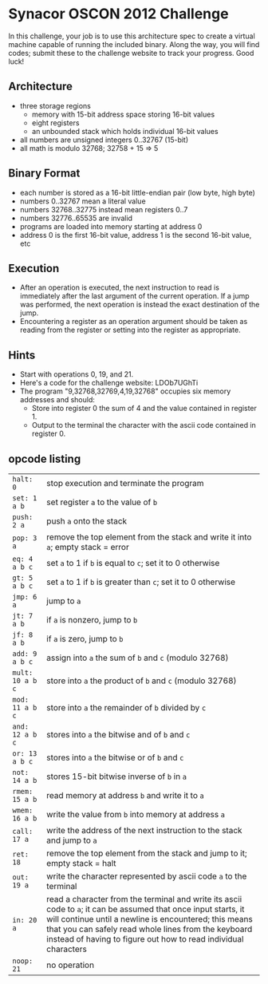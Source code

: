 # Synacor OSCON 2012 Challenge 
In this challenge, your job is to use this architecture spec to create a
virtual machine capable of running the included binary.  Along the way,
you will find codes; submit these to the challenge website to track
your progress.  Good luck!

## Architecture 
- three storage regions
  - memory with 15-bit address space storing 16-bit values
  - eight registers
  - an unbounded stack which holds individual 16-bit values
- all numbers are unsigned integers 0..32767 (15-bit)
- all math is modulo 32768; 32758 + 15 => 5

## Binary Format 
- each number is stored as a 16-bit little-endian pair (low byte, high byte)
- numbers 0..32767 mean a literal value
- numbers 32768..32775 instead mean registers 0..7
- numbers 32776..65535 are invalid
- programs are loaded into memory starting at address 0
- address 0 is the first 16-bit value, address 1 is the second 16-bit value, etc

## Execution
- After an operation is executed, the next instruction to read is immediately after the last argument of the current operation.  If a jump was performed, the next operation is instead the exact destination of the jump.
- Encountering a register as an operation argument should be taken as reading from the register or setting into the register as appropriate.

## Hints
- Start with operations 0, 19, and 21.
- Here's a code for the challenge website: LDOb7UGhTi
- The program "9,32768,32769,4,19,32768" occupies six memory addresses and should:
  - Store into register 0 the sum of 4 and the value contained in register 1.
  - Output to the terminal the character with the ascii code contained in register 0.

## opcode listing

|||
|-|-|
|`halt: 0`|stop execution and terminate the program|
|`set: 1 a b`|set register `a` to the value of `b`|
|`push: 2 a`|push `a` onto the stack|
|`pop: 3 a`|remove the top element from the stack and write it into `a`; empty stack = error|
|`eq: 4 a b c`|set `a` to 1 if `b` is equal to `c`; set it to 0 otherwise|
|`gt: 5 a b c`|set `a` to 1 if `b` is greater than `c`; set it to 0 otherwise|
|`jmp: 6 a`|jump to `a`|
|`jt: 7 a b`|if `a` is nonzero, jump to `b`|
|`jf: 8 a b`|if `a` is zero, jump to `b`|
|`add: 9 a b c`|assign into `a` the sum of `b` and `c` (modulo 32768)|
|`mult: 10 a b c`|store into `a` the product of `b` and `c` (modulo 32768)|
|`mod: 11 a b c`|store into `a` the remainder of `b` divided by `c`|
|`and: 12 a b c`|stores into `a` the bitwise and of `b` and `c`|
|`or: 13 a b c`|stores into `a` the bitwise or of `b` and `c`|
|`not: 14 a b`|stores 15-bit bitwise inverse of `b` in `a`|
|`rmem: 15 a b`|read memory at address `b` and write it to `a`|
|`wmem: 16 a b`|write the value from `b` into memory at address `a`|
|`call: 17 a`|write the address of the next instruction to the stack and jump to `a`|
|`ret: 18`|remove the top element from the stack and jump to it; empty stack = halt|
|`out: 19 a`|write the character represented by ascii code `a` to the terminal|
|`in: 20 a`|read a character from the terminal and write its ascii code to `a`; it can be assumed that once input starts, it will continue until a newline is encountered; this means that you can safely read whole lines from the keyboard instead of having to figure out how to read individual characters|
|`noop: 21`|no operation|
